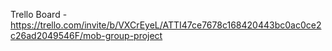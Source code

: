 Trello Board - https://trello.com/invite/b/VXCrEyeL/ATTI47ce7678c168420443bc0ac0ce2c26ad2049546F/mob-group-project
